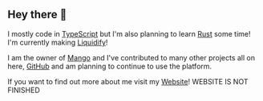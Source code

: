 ## Hey there 👋

I mostly code in [TypeScript](https://www.typescriptlang.org/) but I'm also planning to learn [Rust](https://www.rust-lang.org/) some time! I'm currently making [Liquidify](https://github.com/ethan-davies/liquidify)! 

I am the owner of [Mango](https://github.com/development-mango) and I've contributed to many other projects all on here, [GitHub](https://github.com/) and am planning to continue to use the platform. 

If you want to find out more about me visit my [Website](https://ethandavies.co.uk/)! WEBSITE IS NOT FINISHED
